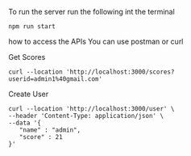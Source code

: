 To run the server run the following int the terminal

```
npm run start
```

how to access the APIs
You can use postman or curl

Get Scores
```
curl --location 'http://localhost:3000/scores?userid=admin1%40gmail.com'
```

Create User

```
curl --location 'http://localhost:3000/user' \
--header 'Content-Type: application/json' \
--data '{
   "name" : "admin",
   "score" : 21
}'
```